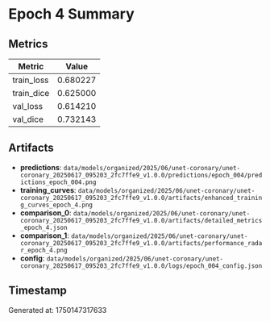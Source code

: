 # Epoch 4 Summary

## Metrics
| Metric | Value |
|--------|-------|
| train_loss | 0.680227 |
| train_dice | 0.625000 |
| val_loss | 0.614210 |
| val_dice | 0.732143 |


## Artifacts
- **predictions**: `data/models/organized/2025/06/unet-coronary/unet-coronary_20250617_095203_2fc7ffe9_v1.0.0/predictions/epoch_004/predictions_epoch_004.png`
- **training_curves**: `data/models/organized/2025/06/unet-coronary/unet-coronary_20250617_095203_2fc7ffe9_v1.0.0/artifacts/enhanced_training_curves_epoch_4.png`
- **comparison_0**: `data/models/organized/2025/06/unet-coronary/unet-coronary_20250617_095203_2fc7ffe9_v1.0.0/artifacts/detailed_metrics_epoch_4.json`
- **comparison_1**: `data/models/organized/2025/06/unet-coronary/unet-coronary_20250617_095203_2fc7ffe9_v1.0.0/artifacts/performance_radar_epoch_4.png`
- **config**: `data/models/organized/2025/06/unet-coronary/unet-coronary_20250617_095203_2fc7ffe9_v1.0.0/logs/epoch_004_config.json`


## Timestamp
Generated at: 1750147317633
